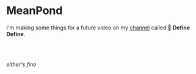 # MeanPond
I'm making some things for a future video on my [channel](https://youtube.com/c/todepond) called 📕 **Define Define**.

<br>
<br>

*either's fine*
